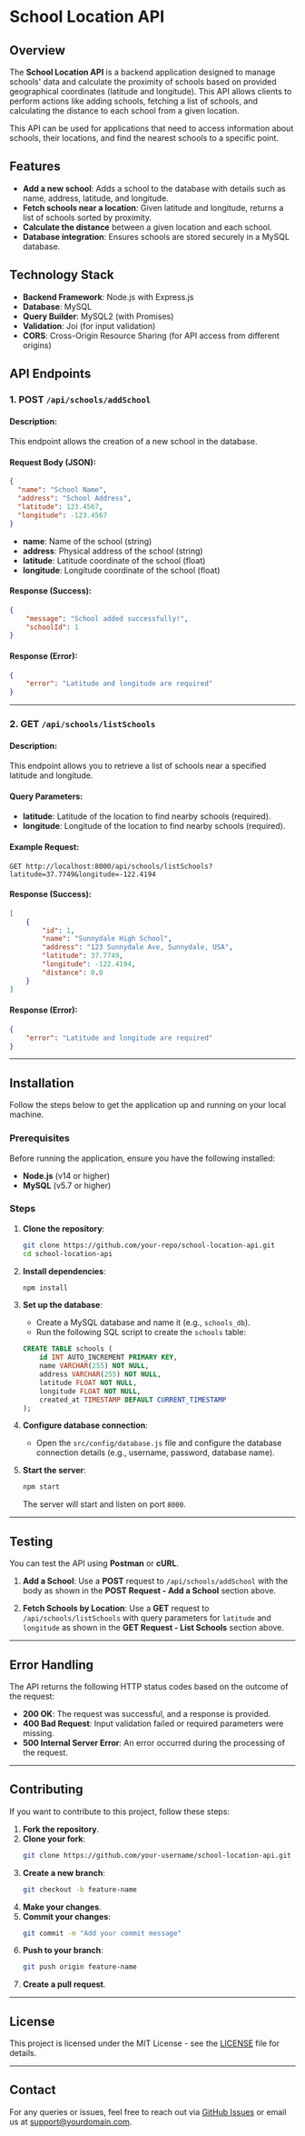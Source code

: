 # **School Location API**

## **Overview**

The **School Location API** is a backend application designed to manage schools' data and calculate the proximity of schools based on provided geographical coordinates (latitude and longitude). This API allows clients to perform actions like adding schools, fetching a list of schools, and calculating the distance to each school from a given location.

This API can be used for applications that need to access information about schools, their locations, and find the nearest schools to a specific point.

## **Features**

- **Add a new school**: Adds a school to the database with details such as name, address, latitude, and longitude.
- **Fetch schools near a location**: Given latitude and longitude, returns a list of schools sorted by proximity.
- **Calculate the distance** between a given location and each school.
- **Database integration**: Ensures schools are stored securely in a MySQL database.

## **Technology Stack**

- **Backend Framework**: Node.js with Express.js
- **Database**: MySQL
- **Query Builder**: MySQL2 (with Promises)
- **Validation**: Joi (for input validation)
- **CORS**: Cross-Origin Resource Sharing (for API access from different origins)

## **API Endpoints**

### **1. POST `/api/schools/addSchool`**

#### **Description**: 
This endpoint allows the creation of a new school in the database.

#### **Request Body (JSON)**:
```json
{
  "name": "School Name",
  "address": "School Address",
  "latitude": 123.4567,
  "longitude": -123.4567
}
```

- **name**: Name of the school (string)
- **address**: Physical address of the school (string)
- **latitude**: Latitude coordinate of the school (float)
- **longitude**: Longitude coordinate of the school (float)

#### **Response (Success)**:
```json
{
    "message": "School added successfully!",
    "schoolId": 1
}
```

#### **Response (Error)**:
```json
{
    "error": "Latitude and longitude are required"
}
```

---

### **2. GET `/api/schools/listSchools`**

#### **Description**: 
This endpoint allows you to retrieve a list of schools near a specified latitude and longitude.

#### **Query Parameters**:
- **latitude**: Latitude of the location to find nearby schools (required).
- **longitude**: Longitude of the location to find nearby schools (required).

#### **Example Request**:
```http
GET http://localhost:8000/api/schools/listSchools?latitude=37.7749&longitude=-122.4194
```

#### **Response (Success)**:
```json
[
    {
        "id": 1,
        "name": "Sunnydale High School",
        "address": "123 Sunnydale Ave, Sunnydale, USA",
        "latitude": 37.7749,
        "longitude": -122.4194,
        "distance": 0.0
    }
]
```

#### **Response (Error)**:
```json
{
    "error": "Latitude and longitude are required"
}
```

---

## **Installation**

Follow the steps below to get the application up and running on your local machine.

### **Prerequisites**

Before running the application, ensure you have the following installed:

- **Node.js** (v14 or higher)
- **MySQL** (v5.7 or higher)

### **Steps**

1. **Clone the repository**:
   ```bash
   git clone https://github.com/your-repo/school-location-api.git
   cd school-location-api
   ```

2. **Install dependencies**:
   ```bash
   npm install
   ```

3. **Set up the database**:
   - Create a MySQL database and name it (e.g., `schools_db`).
   - Run the following SQL script to create the `schools` table:
   ```sql
   CREATE TABLE schools (
       id INT AUTO_INCREMENT PRIMARY KEY,
       name VARCHAR(255) NOT NULL,
       address VARCHAR(255) NOT NULL,
       latitude FLOAT NOT NULL,
       longitude FLOAT NOT NULL,
       created_at TIMESTAMP DEFAULT CURRENT_TIMESTAMP
   );
   ```

4. **Configure database connection**:
   - Open the `src/config/database.js` file and configure the database connection details (e.g., username, password, database name).

5. **Start the server**:
   ```bash
   npm start
   ```

   The server will start and listen on port `8000`.

---

## **Testing**

You can test the API using **Postman** or **cURL**.

1. **Add a School**:
   Use a **POST** request to `/api/schools/addSchool` with the body as shown in the **POST Request - Add a School** section above.

2. **Fetch Schools by Location**:
   Use a **GET** request to `/api/schools/listSchools` with query parameters for `latitude` and `longitude` as shown in the **GET Request - List Schools** section above.

---

## **Error Handling**

The API returns the following HTTP status codes based on the outcome of the request:

- **200 OK**: The request was successful, and a response is provided.
- **400 Bad Request**: Input validation failed or required parameters were missing.
- **500 Internal Server Error**: An error occurred during the processing of the request.

---

## **Contributing**

If you want to contribute to this project, follow these steps:

1. **Fork the repository**.
2. **Clone your fork**:
   ```bash
   git clone https://github.com/your-username/school-location-api.git
   ```
3. **Create a new branch**:
   ```bash
   git checkout -b feature-name
   ```
4. **Make your changes**.
5. **Commit your changes**:
   ```bash
   git commit -m "Add your commit message"
   ```
6. **Push to your branch**:
   ```bash
   git push origin feature-name
   ```
7. **Create a pull request**.

---

## **License**

This project is licensed under the MIT License - see the [LICENSE](LICENSE) file for details.

---

## **Contact**

For any queries or issues, feel free to reach out via [GitHub Issues](https://github.com/your-repo/school-location-api/issues) or email us at support@yourdomain.com.

